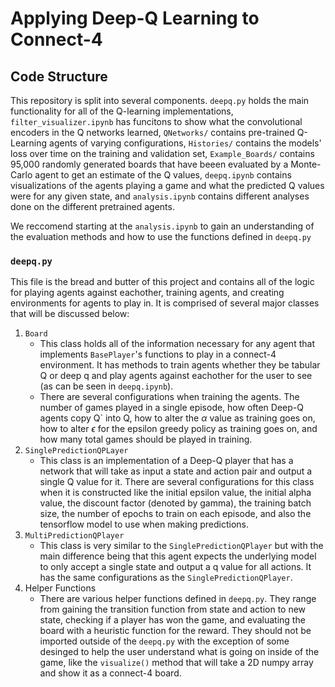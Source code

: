 # Applying Deep-Q Learning to Connect-4
## Code Structure
This repository is split into several components. `deepq.py` holds the main functionality for all of the Q-learning implementations, `filter_visualizer.ipynb` has funcitons to show what the convolutional encoders in the Q networks learned, `QNetworks/` contains pre-trained Q-Learning agents of varying configurations, `Histories/` contains the models' loss over time on the training and validation set, `Example_Boards/` contains 95,000 randomly generated boards that have beeen evaluated by a Monte-Carlo agent to get an estimate of the Q values, `deepq.ipynb` contains visualizations of the agents playing a game and what the predicted Q values were for any given state, and `analysis.ipynb` contains different analyses done on the different pretrained agents.

We reccomend starting at the `analysis.ipynb` to gain an understanding of the evaluation methods and how to use the functions defined in `deepq.py`

### `deepq.py`
This file is the bread and butter of this project and contains all of the logic for playing agents against eachother, training agents, and creating environments for agents to play in. It is comprised of several major classes that will be discussed below:
1. `Board`
    - This class holds all of the information necessary for any agent that implements `BasePlayer`'s functions to play in a connect-4 environment. It has methods to train agents whether they be tabular Q or deep q and play agents against eachother for the user to see (as can be seen in `deepq.ipynb`).
    - There are several configurations when training the agents. The number of games played in a single episode, how often Deep-Q agents copy Q` into Q, how to alter the $\alpha$ value as training goes on, how to alter $\epsilon$ for the epsilon greedy policy as training goes on, and how many total games should be played in training.
2. `SinglePredictionQPLayer`
    - This class is an implementation of a Deep-Q player that has a network that will take as input a state and action pair and output a single Q value for it. There are several configurations for this class when it is constructed like the initial epsilon value, the initial alpha value, the discount factor (denoted by gamma), the training batch size, the number of epochs to train on each episode, and also the tensorflow model to use when making predictions.
3. `MultiPredictionQPlayer`
    - This class is very similar to the `SinglePredictionQPlayer` but with the main difference being that this agent expects the underlying model to only accept a single state and output a q value for all actions. It has the same configurations as the `SinglePredictionQPlayer`.
4. Helper Functions
    - There are various helper functions defined in `deepq.py`. They range from gaining the transition function from state and action to new state, checking if a player has won the game, and evaluating the board with a heuristic function for the reward. They should not be imported outside of the `deepq.py` with the exception of some desinged to help the user understand what is going on inside of the game, like the `visualize()` method that will take a 2D numpy array and show it as a connect-4 board.